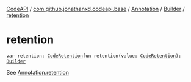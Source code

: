 [CodeAPI](../../../index.md) / [com.github.jonathanxd.codeapi.base](../../index.md) / [Annotation](../index.md) / [Builder](index.md) / [retention](.)

# retention

`var retention: `[`CodeRetention`](../../-code-retention/index.md)`fun retention(value: `[`CodeRetention`](../../-code-retention/index.md)`): `[`Builder`](index.md)

See [Annotation.retention](../retention.md)

